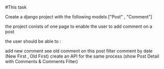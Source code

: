 #This task 

Create a django project with the following models ["Post" , "Comment"]  

the project conists of one page to enable the user to add comment on a post

the user should be able to :

add new comment
see old comment on this post
filter comment by date (New First , Old First)
create an API for the same process (show Post Detail with Comments & Comments Filter)
